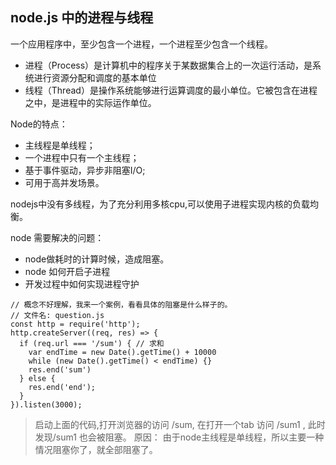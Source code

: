 ## node.js 中的进程与线程
一个应用程序中，至少包含一个进程，一个进程至少包含一个线程。
- 进程（Process）是计算机中的程序关于某数据集合上的一次运行活动，是系统进行资源分配和调度的基本单位
- 线程（Thread）是操作系统能够进行运算调度的最小单位。它被包含在进程之中，是进程中的实际运作单位。

Node的特点：
- 主线程是单线程；
- 一个进程中只有一个主线程；
- 基于事件驱动，异步非阻塞I/O;
- 可用于高并发场景。

nodejs中没有多线程，为了充分利用多核cpu,可以使用子进程实现内核的负载均衡。

node 需要解决的问题：
- node做耗时的计算时候，造成阻塞。
- node 如何开启子进程
- 开发过程中如何实现进程守护

```
// 概念不好理解，我来一个案例，看看具体的阻塞是什么样子的。
// 文件名: question.js
const http = require('http');
http.createServer((req, res) => {
  if (req.url === '/sum') { // 求和
    var endTime = new Date().getTime() + 10000
    while (new Date().getTime() < endTime) {}
    res.end('sum')
  } else {
    res.end('end');
  }
}).listen(3000);
```
> 启动上面的代码,打开浏览器的访问 /sum, 在打开一个tab 访问 /sum1 , 此时 发现/sum1 也会被阻塞。
> 原因： 由于node主线程是单线程，所以主要一种情况阻塞你了，就全部阻塞了。